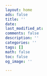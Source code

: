 ```yaml
---
layout: home
ads: false
title: ''
date: 
last_modified_at: 
comments: false
description: ''
categories: ''
tags: []
math: false
toc: false
og_image: ''

---
```

